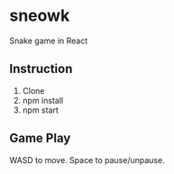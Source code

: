 # sneowk
Snake game in React

## Instruction

1. Clone
2. npm install
3. npm start

## Game Play

WASD to move. Space to pause/unpause.
